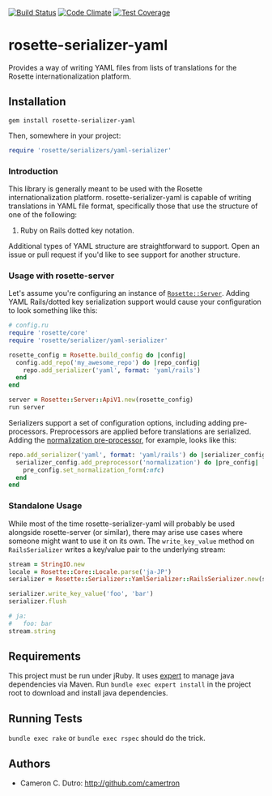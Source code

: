 [![Build Status](https://travis-ci.org/rosette-proj/rosette-serializer-yaml.svg)](https://travis-ci.org/rosette-proj/rosette-serializer-yaml) [![Code Climate](https://codeclimate.com/github/rosette-proj/rosette-serializer-yaml/badges/gpa.svg)](https://codeclimate.com/github/rosette-proj/rosette-serializer-yaml) [![Test Coverage](https://codeclimate.com/github/rosette-proj/rosette-serializer-yaml/badges/coverage.svg)](https://codeclimate.com/github/rosette-proj/rosette-serializer-yaml/coverage)

rosette-serializer-yaml
====================

Provides a way of writing YAML files from lists of translations for the Rosette internationalization platform.

## Installation

`gem install rosette-serializer-yaml`

Then, somewhere in your project:

```ruby
require 'rosette/serializers/yaml-serializer'
```

### Introduction

This library is generally meant to be used with the Rosette internationalization platform. rosette-serializer-yaml is capable of writing translations in YAML file format, specifically those that use the structure of one of the following:

1. Ruby on Rails dotted key notation.

Additional types of YAML structure are straightforward to support. Open an issue or pull request if you'd like to see support for another structure.

### Usage with rosette-server

Let's assume you're configuring an instance of [`Rosette::Server`](https://github.com/rosette-proj/rosette-server). Adding YAML Rails/dotted key serialization support would cause your configuration to look something like this:

```ruby
# config.ru
require 'rosette/core'
require 'rosette/serializer/yaml-serializer'

rosette_config = Rosette.build_config do |config|
  config.add_repo('my_awesome_repo') do |repo_config|
    repo.add_serializer('yaml', format: 'yaml/rails')
  end
end

server = Rosette::Server::ApiV1.new(rosette_config)
run server
```

Serializers support a set of configuration options, including adding pre-processors. Preprocessors are applied before translations are serialized. Adding the [normalization pre-processor](https://github.com/rosette-proj/rosette-preprocessor-normalization), for example, looks like this:

```ruby
repo.add_serializer('yaml', format: 'yaml/rails') do |serializer_config|
  serializer_config.add_preprocessor('normalization') do |pre_config|
    pre_config.set_normalization_form(:nfc)
  end
end
```

### Standalone Usage

While most of the time rosette-serializer-yaml will probably be used alongside rosette-server (or similar), there may arise use cases where someone might want to use it on its own. The `write_key_value` method on `RailsSerializer` writes a key/value pair to the underlying stream:

```ruby
stream = StringIO.new
locale = Rosette::Core::Locale.parse('ja-JP')
serializer = Rosette::Serializer::YamlSerializer::RailsSerializer.new(stream, locale)

serializer.write_key_value('foo', 'bar')
serializer.flush

# ja:
#   foo: bar
stream.string
```

## Requirements

This project must be run under jRuby. It uses [expert](https://github.com/camertron/expert) to manage java dependencies via Maven. Run `bundle exec expert install` in the project root to download and install java dependencies.

## Running Tests

`bundle exec rake` or `bundle exec rspec` should do the trick.

## Authors

* Cameron C. Dutro: http://github.com/camertron
